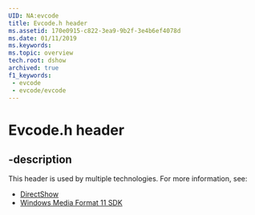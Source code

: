 ```yaml
---
UID: NA:evcode
title: Evcode.h header
ms.assetid: 170e0915-c822-3ea9-9b2f-3e4b6ef4078d
ms.date: 01/11/2019
ms.keywords: 
ms.topic: overview
tech.root: dshow
archived: true
f1_keywords:
 - evcode
 - evcode/evcode
---
```


# Evcode.h header


## -description

This header is used by multiple technologies. For more information, see:

- [DirectShow](../_dshow/index.md)
- [Windows Media Format 11 SDK](../_wmformat/index.md)
